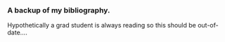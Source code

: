 ### A backup of my bibliography.

Hypothetically a grad student is always reading so this should be out-of-date....
